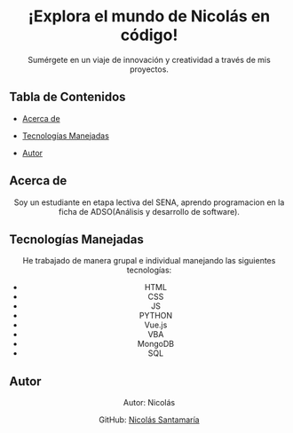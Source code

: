 <div align="center">
  <h1>¡Explora el mundo de Nicolás en código!</h1>
  <p>Sumérgete en un viaje de innovación y creatividad a través de mis proyectos.</p>
</div>

## Tabla de Contenidos

- [Acerca de](#acerca-de)
- [Tecnologías Manejadas](#tecnologías-manejadas)

- [Autor](#autor)

## Acerca de

<div align="center">
  <p>Soy un estudiante en etapa lectiva del SENA, aprendo programacion en la ficha de ADSO(Análisis y desarrollo de software).</p>
</div>

## Tecnologías Manejadas

<div align="center">
  <p>He trabajado de manera grupal e individual manejando las siguientes tecnologías:</p>
  <ul>
    <li>HTML</li>
    <li>CSS</li>
    <li>JS</li>
    <li>PYTHON</li>
    <li>Vue.js</li>
    <li>VBA</li>
    <li>MongoDB</li>
    <li>SQL</li>
  </ul>
</div>

## Autor

<div align="center">
  <p>Autor: Nicolás</p>
  <p>GitHub: <a href="https://github.com/ZulyArias">Nicolás Santamaría</a></p>
</div>
